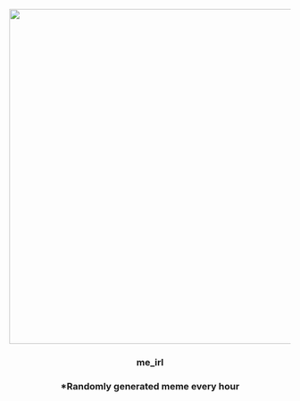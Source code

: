 <p align="center">
        <img src="https://i.redd.it/543vxb82syy91.gif" width="600" height="600">
        </p>
        <h3 align="center">me_irl</h3>
        <h3 align="center">*Randomly generated meme every hour</h3>
    